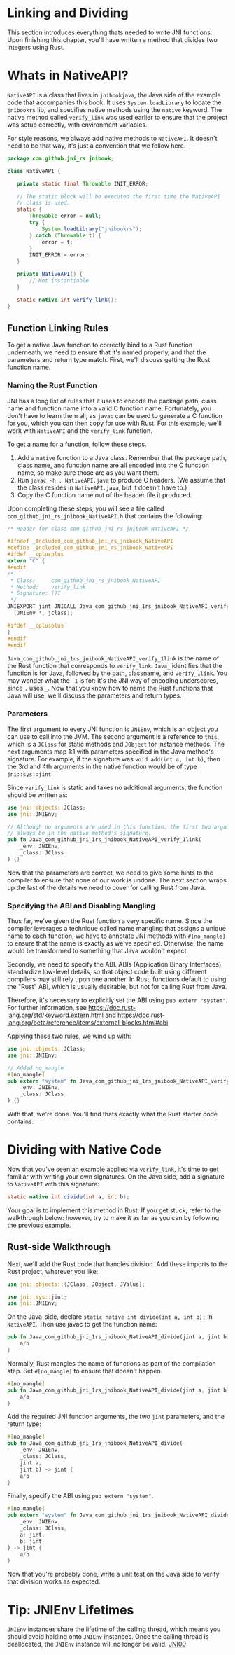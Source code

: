 # Linking and Dividing

This section introduces everything thats needed to write JNI functions. Upon
finishing this chapter, you'll have written a method that divides two integers
using Rust.

# Whats in NativeAPI?

`NativeAPI` is a class that lives in `jnibookjava`, the Java side of the example
code that accompanies this book. It uses `System.loadLibrary` to locate the
`jnibookrs` lib, and specifies native methods using the `native` keyword. The
native method called `verify_link` was used earlier to ensure that the project
was setup correctly, with environment variables.

For style reasons, we always add native methods to `NativeAPI`. It doesn't need
to be that way, it's just a convention that we follow here.

```java
package com.github.jni_rs.jnibook;

class NativeAPI {

   private static final Throwable INIT_ERROR;

   // The static block will be executed the first time the NativeAPI
   // class is used.
   static {
       Throwable error = null;
       try {
           System.loadLibrary("jnibookrs");
       } catch (Throwable t) {
           error = t;
       }
       INIT_ERROR = error;
   }

   private NativeAPI() {
       // Not instantiable
   }

   static native int verify_link();
}
```

## Function Linking Rules
To get a native Java function to correctly bind to a Rust function underneath,
we need to ensure that it's named properly, and that the parameters and return
type match. First, we'll discuss getting the Rust function name.

### Naming the Rust Function
JNI has a long list of rules that it uses to encode the package path, class name
and function name into a valid C function name. Fortunately, you don't have to
learn them all, as `javac` can be used to generate a C function for you, which
you can then copy for use with Rust. For this example, we'll work with
`NativeAPI` and the `verify_link` function.

To get a name for a function, follow these steps.

1. Add a `native` function to a Java class. Remember that the package path,
   class name, and function name are all encoded into the C function name, so
   make sure those are as you want them. 
2. Run `javac -h . NativeAPI.java` to produce C headers. (We assume that the
   class resides in `NativeAPI.java`, but it doesn't have to.)
3. Copy the C function name out of the header file it produced.

Upon completing these steps, you will see a file called
`com_github_jni_rs_jnibook_NativeAPI.h` that contains the following:

```c
/* Header for class com_github_jni_rs_jnibook_NativeAPI */

#ifndef _Included_com_github_jni_rs_jnibook_NativeAPI
#define _Included_com_github_jni_rs_jnibook_NativeAPI
#ifdef __cplusplus
extern "C" {
#endif
/*
 * Class:     com_github_jni_rs_jnibook_NativeAPI
 * Method:    verify_link
 * Signature: ()I
 */
JNIEXPORT jint JNICALL Java_com_github_jni_1rs_jnibook_NativeAPI_verify_1link
  (JNIEnv *, jclass);

#ifdef __cplusplus
}
#endif
#endif
```

`Java_com_github_jni_1rs_jnibook_NativeAPI_verify_1link` is the name of the Rust
function that corresponds to `verify_link`. `Java_` identifies that the function
is for Java, followed by the path, classname, and `verify_1link`. You may wonder
what the `_1` is for: it's the JNI way of encoding underscores, since `.` uses
`_`. Now that you know how to name the Rust functions that Java will use, we'll
discuss the parameters and return types.

### Parameters
The first argument to every JNI function is `JNIEnv`, which is an object you can
use to call into the JVM. The second argument is a reference to `this`, which is
a `JClass` for static methods and `JObject` for instance methods. The next
arguments map 1:1 with parameters specified in the Java method's signature. For
example, if the signature was `void add(int a, int b)`, then the 3rd and 4th
arguments in the native function would be of type `jni::sys::jint`.

Since `verify_link` is static and takes no additional arguments, the function
should be written as:

```rust
use jni::objects::JClass;
use jni::JNIEnv;

// Although no arguments are used in this function, the first two arguments must
// always be in the native method's signature.
pub fn Java_com_github_jni_1rs_jnibook_NativeAPI_verify_1link(
    _env: JNIEnv,
    _class: JClass
) {}
```

Now that the parameters are correct, we need to give some hints to the compiler
to ensure that none of our work is undone. The next section wraps up the last of
the details we need to cover for calling Rust from Java.

### Specifying the ABI and Disabling Mangling
Thus far, we've given the Rust function a very specific name. Since the compiler
leverages a technique called name mangling that assigns a unique name to each
function, we have to annotate JNI methods with `#[no_mangle]` to ensure that the
name is exactly as we've specified. Otherwise, the name would be transformed to
something that Java wouldn't expect.

Secondly, we need to specify the ABI. ABIs (Application Binary Interfaces)
standardize low-level details, so that object code built using different
compilers may still rely upon one another. In Rust, functions default to using
the "Rust" ABI, which is usually desirable, but not for calling Rust from Java.

Therefore, it's necessary to explicitly set the ABI using `pub extern "system"`.
For further information, see https://doc.rust-lang.org/std/keyword.extern.html
and https://doc.rust-lang.org/beta/reference/items/external-blocks.html#abi

Applying these two rules, we wind up with:

```rust
use jni::objects::JClass;
use jni::JNIEnv;

// Added no_mangle
#[no_mangle]
pub extern "system" fn Java_com_github_jni_1rs_jnibook_NativeAPI_verify_1link(
    _env: JNIEnv,
    _class: JClass
) {}
```

With that, we're done. You'll find thats exactly what the Rust starter code
contains.

# Dividing with Native Code

Now that you've seen an example applied via `verify_link`, it's time to get
familiar with writing your own signatures. On the Java side, add a signature to
`NativeAPI` with this signature:

```java 
static native int divide(int a, int b);
```

Your goal is to implement this method in Rust. If you get stuck, refer to the
walkthrough below: however, try to make it as far as you can by following the
previous example.

## Rust-side Walkthrough

Next, we'll add the Rust code that handles division. Add these imports to the
Rust project, wherever you like:

```rust
use jni::objects::{JClass, JObject, JValue};

use jni::sys::jint;
use jni::JNIEnv;
```

On the Java-side, declare `static native int divide(int a, int b);` in
`NativeAPI`. Then use javac to get the function name:

```rust
pub fn Java_com_github_jni_1rs_jnibook_NativeAPI_divide(jint a, jint b) -> jint {
    a/b
}
```

Normally, Rust mangles the name of functions as part of the compilation step.
Set `#[no_mangle]` to ensure that doesn't happen.

```rust
#[no_mangle]
pub fn Java_com_github_jni_1rs_jnibook_NativeAPI_divide(jint a, jint b) -> jint {
    a/b
}
```

Add the required JNI function arguments, the two `jint` parameters, and the
return type:

```rust
#[no_mangle]
pub fn Java_com_github_jni_1rs_jnibook_NativeAPI_divide(
    _env: JNIEnv,
    _class: JClass,
    jint a, 
    jint b) -> jint {
    a/b
}
```

Finally, specify the ABI using `pub extern "system"`.

```rust
#[no_mangle] 
pub extern "system" fn Java_com_github_jni_1rs_jnibook_NativeAPI_divide(
    _env: JNIEnv,
    _class: JClass,
    a: jint,
    b: jint
) -> jint {
    a/b
}
```

Now that you're probably done, write a unit test on the Java side to verify that
division works as expected.

# Tip: JNIEnv Lifetimes

`JNIEnv` instances share the lifetime of the calling thread, which means you
should avoid holding onto `JNIEnv` instances. Once the calling thread is
deallocated, the `JNIEnv` instance will no longer be valid. [JNI00]

[JNI00]: https://docs.oracle.com/en/java/javase/11/docs/specs/jni/design.html
